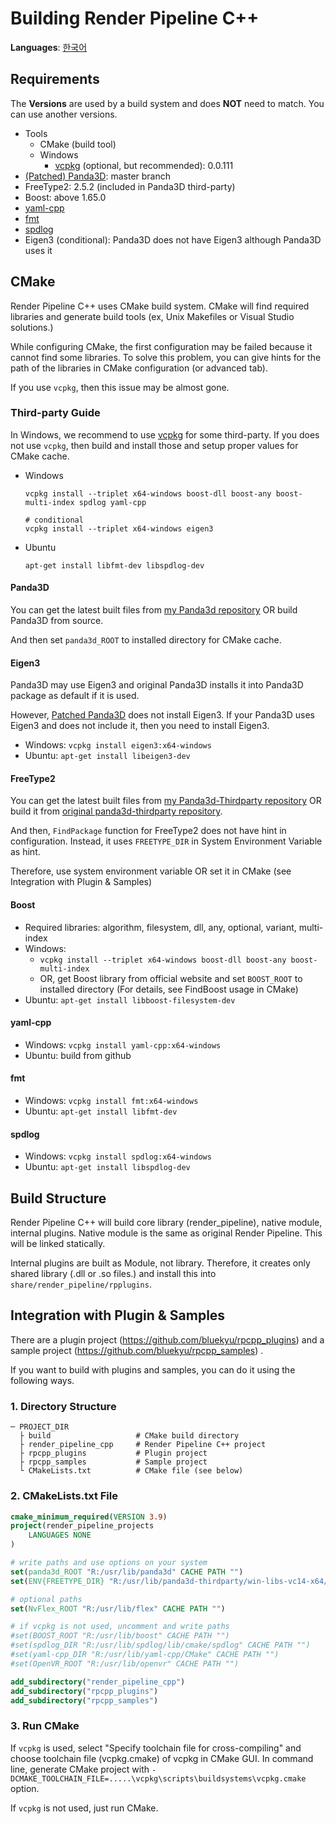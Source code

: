 # Building Render Pipeline C++
**Languages**: [한국어](ko_kr/build_rpcpp.md)

## Requirements
The **Versions** are used by a build system and does **NOT** need to match. You can use another versions.

- Tools
  - CMake (build tool)
  - Windows
    - [vcpkg](https://github.com/Microsoft/vcpkg) (optional, but recommended): 0.0.111
- [(Patched) Panda3D](https://github.com/bluekyu/panda3d): master branch
- FreeType2: 2.5.2 (included in Panda3D third-party)
- Boost: above 1.65.0
- [yaml-cpp](https://github.com/jbeder/yaml-cpp)
- [fmt](https://github.com/fmtlib/fmt)
- [spdlog](https://github.com/gabime/spdlog)
- Eigen3 (conditional): Panda3D does not have Eigen3 although Panda3D uses it



## CMake
Render Pipeline C++ uses CMake build system.
CMake will find required libraries and generate build tools (ex, Unix Makefiles or Visual Studio solutions.)

While configuring CMake, the first configuration may be failed because it cannot find some libraries.
To solve this problem, you can give hints for the path of the libraries in CMake configuration (or advanced tab).

If you use `vcpkg`, then this issue may be almost gone.

### Third-party Guide
In Windows, we recommend to use [vcpkg](https://github.com/Microsoft/vcpkg) for some third-party.
If you does not use `vcpkg`, then build and install those and setup proper values for CMake cache.

- Windows
  ```
  vcpkg install --triplet x64-windows boost-dll boost-any boost-multi-index spdlog yaml-cpp

  # conditional
  vcpkg install --triplet x64-windows eigen3
  ```

- Ubuntu
  ```
  apt-get install libfmt-dev libspdlog-dev
  ```


#### Panda3D
You can get the latest built files from [my Panda3d repository](https://github.com/bluekyu/panda3d) OR
build Panda3D from source.

And then set `panda3d_ROOT` to installed directory for CMake cache.

#### Eigen3
Panda3D may use Eigen3 and original Panda3D installs it into Panda3D package as default if it is used.

However, [Patched Panda3D](https://github.com/bluekyu/panda3d) does not install Eigen3.
If your Panda3D uses Eigen3 and does not include it, then you need to install Eigen3.

- Windows: `vcpkg install eigen3:x64-windows`
- Ubuntu: `apt-get install libeigen3-dev`

#### FreeType2
You can get the latest built files from
[my Panda3d-Thirdparty repository](https://github.com/bluekyu/panda3d-thirdparty) OR
build it from [original panda3d-thirdparty repository](https://github.com/rdb/panda3d-thirdparty).

And then, `FindPackage` function for FreeType2 does not have hint in configuration.
Instead, it uses `FREETYPE_DIR` in System Environment Variable as hint.

Therefore, use system environment variable OR set it in CMake (see Integration with Plugin & Samples)

#### Boost
- Required libraries: algorithm, filesystem, dll, any, optional, variant, multi-index
- Windows:
  - `vcpkg install --triplet x64-windows boost-dll boost-any boost-multi-index`
  - OR, get Boost library from official website and set `BOOST_ROOT` to
    installed directory (For details, see FindBoost usage in CMake)
- Ubuntu: `apt-get install libboost-filesystem-dev`

#### yaml-cpp
- Windows: `vcpkg install yaml-cpp:x64-windows`
- Ubuntu: build from github

#### fmt
- Windows: `vcpkg install fmt:x64-windows`
- Ubuntu: `apt-get install libfmt-dev`

#### spdlog
- Windows: `vcpkg install spdlog:x64-windows`
- Ubuntu: `apt-get install libspdlog-dev`



## Build Structure
Render Pipeline C++ will build core library (render_pipeline), native module, internal plugins.
Native module is the same as original Render Pipeline. This will be linked statically.

Internal plugins are built as Module, not library. Therefore, it creates only shared library (.dll or .so files.)
and install this into `share/render_pipeline/rpplugins`.



## Integration with Plugin & Samples
There are a plugin project (https://github.com/bluekyu/rpcpp_plugins) and
a sample project (https://github.com/bluekyu/rpcpp_samples) .

If you want to build with plugins and samples, you can do it using the following ways.

### 1. Directory Structure
```
─ PROJECT_DIR
  ├ build                   # CMake build directory
  ├ render_pipeline_cpp     # Render Pipeline C++ project
  ├ rpcpp_plugins           # Plugin project
  ├ rpcpp_samples           # Sample project
  └ CMakeLists.txt          # CMake file (see below)
```

### 2. CMakeLists.txt File
```.cmake
cmake_minimum_required(VERSION 3.9)
project(render_pipeline_projects
    LANGUAGES NONE
)

# write paths and use options on your system
set(panda3d_ROOT "R:/usr/lib/panda3d" CACHE PATH "")
set(ENV{FREETYPE_DIR} "R:/usr/lib/panda3d-thirdparty/win-libs-vc14-x64/freetype")

# optional paths
set(NvFlex_ROOT "R:/usr/lib/flex" CACHE PATH "")

# if vcpkg is not used, uncomment and write paths
#set(BOOST_ROOT "R:/usr/lib/boost" CACHE PATH "")
#set(spdlog_DIR "R:/usr/lib/spdlog/lib/cmake/spdlog" CACHE PATH "")
#set(yaml-cpp_DIR "R:/usr/lib/yaml-cpp/CMake" CACHE PATH "")
#set(OpenVR_ROOT "R:/usr/lib/openvr" CACHE PATH "")

add_subdirectory("render_pipeline_cpp")
add_subdirectory("rpcpp_plugins")
add_subdirectory("rpcpp_samples")
```

### 3. Run CMake
If `vcpkg` is used, select "Specify toolchain file for cross-compiling" and
choose toolchain file (vcpkg.cmake) of vcpkg in CMake GUI.
In command line, generate CMake project with
`-DCMAKE_TOOLCHAIN_FILE=.....\vcpkg\scripts\buildsystems\vcpkg.cmake` option.

If `vcpkg` is not used, just run CMake.
